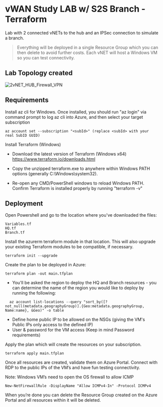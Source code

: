# vWAN Study LAB w/ S2S Branch - Terraform

Lab with 2 connected vNETs to the hub and an IPSec connection to simulate a branch.
>Everything will be deployed in a single Resource Group which you can then delete to avoid further costs. Each vNET will host a Windows VM so you can test connectivity.

## Lab Topology created

![2vNET_HUB_Firewall_VPN](https://user-images.githubusercontent.com/101132018/185445495-040fae1b-d94a-4b39-b6c1-6f90c976fe6c.jpg)

## Requirements

Install az cli for Windows. Once installed, you should run "az login" via command prompt to log az cli into Azure, and then select your target subscription
```
az account set --subscription "<subId>" (replace <subId> with your real SubID GUID)
```

Install Terraform (Windows)

- Download the latest version of Terraform (Windows x64) https://www.terraform.io/downloads.html

- Copy the unzipped terraform.exe to anywhere within Windows PATH options (generally C:\Windows\system32).

- Re-open any CMD/PowerShell windows to reload Windows PATH.
Confirm Terraform is installed properly by running "terraform -v"


## Deployment

Open Powershell and go to the location where you've downloaded the files:
```
Variables.tf
HQ.tf
Branch.tf
```
Install the azurerm terraform module in that location. This will also upgrade your existing Terraform modules to be compatible, if necessary.
```
terraform init --upgrade
```
Create the plan to be deployed in Azure:
```
terraform plan -out main.tfplan
```
  * You'll be asked the region to deploy the HQ and Branch resources - you can determine the name of the region you would like to deploy by running the following:
  ```
    az account list-locations --query "sort_by([?not_null(metadata.geographyGroup)].{Geo:metadata.geographyGroup, Name:name}, &Geo)" -o table
  ```
  * Define home public IP to be allowed on the NSGs (giving the VM's Public IPs only access to the defined IP)
  * User & password for the VM access (Keep in mind Password requirements)


Apply the plan which will create the resources on your subscription.
```
terraform apply main.tfplan
```
Once all resources are created, validate them on Azure Portal. Connect with RDP to the public IPs of the VM’s and have fun testing connectivity.

Note: Windows VM’s need to open the OS firewall to allow ICMP
```
New-NetFirewallRule -DisplayName "Allow ICMPv4-In" -Protocol ICMPv4
```
When you’re done you can delete the Resource Group created on the Azure Portal and all resources within it will be deleted.
